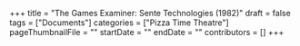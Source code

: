 +++
title = "The Games Examiner: Sente Technologies (1982)"
draft = false
tags = ["Documents"]
categories = ["Pizza Time Theatre"]
pageThumbnailFile = ""
startDate = ""
endDate = ""
contributors = []
+++
